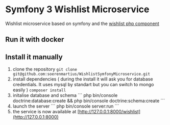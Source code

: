 Symfony 3 Wishlist Microservice 
===============================

Wishlist microservice based on symfony and the [wishlist php component](https://github.com/soerenmartius/Wishlist)

Run it with docker
------------------


Install it manually
-------------------

1. clone the repository ```
                        git clone git@github.com:soerenmartius/WishlistSymfonyMicroservice.git
                        ```
2. install dependencies ( during the install it will ask you for database credentials. It uses mysql by standart but you can switch to mongo easily )
                        ```
                        composer install
                        ```
3. initalise database and schema
                        ```
                        php bin/console doctrine:database:create && php bin/console doctrine:schema:create
                        ´´´
4. launch the server
                        ```
                        php bin/console server:run
                        ´´´
5. the service is now available at [http://127.0.0.1:8000/wishlist](http://127.0.0.1:8000)
